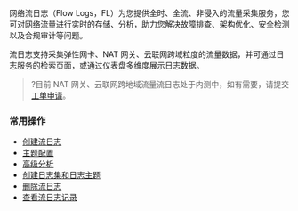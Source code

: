 网络流日志（Flow Logs，FL）为您提供全时、全流、非侵入的流量采集服务，您可对网络流量进行实时的存储、分析，助力您解决故障排查、架构优化、安全检测以及合规审计等问题。

流日志支持采集弹性网卡、NAT 网关、云联网跨域粒度的流量数据，并可通过日志服务的检索页面，或通过仪表盘多维度展示日志数据。
>?目前 NAT 网关、云联网跨地域流量流日志处于内测中，如有需要，请提交 [工单申请](https://console.cloud.tencent.com/workorder/category)。

### 常用操作
- [创建流日志](https://cloud.tencent.com/document/product/682/18966)
- [主题配置](https://cloud.tencent.com/document/product/682/65137)
- [高级分析](https://cloud.tencent.com/document/product/682/65764)
- [创建日志集和日志主题](https://cloud.tencent.com/document/product/682/18967)
- [删除流日志](https://cloud.tencent.com/document/product/682/18968)
- [查看流日志记录](https://cloud.tencent.com/document/product/682/18970)
